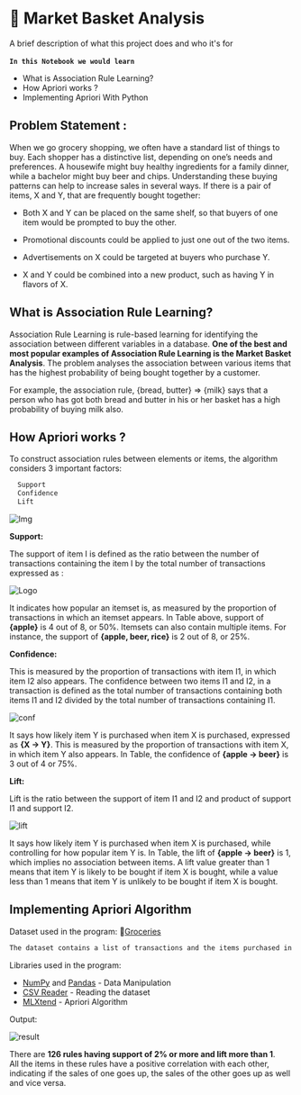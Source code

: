 
# 🚀 Market Basket Analysis

A brief description of what this project does and who it's for

**`In this Notebook we would learn`** 
​
* What is Association Rule Learning? ​
* How Apriori works ?
* Implementing Apriori With Python

## Problem Statement :
When we go grocery shopping, we often have a standard list of things to buy. Each shopper has a distinctive list, depending on one’s needs and preferences. A housewife might buy healthy ingredients for a family dinner, while a bachelor might buy beer and chips. Understanding these buying patterns can help to increase sales in several ways. If there is a pair of items, X and Y, that are frequently bought together:

* Both X and Y can be placed on the same shelf, so that buyers of one item would be prompted to buy the other.

* Promotional discounts could be applied to just one out of the two items.

* Advertisements on X could be targeted at buyers who purchase Y.

* X and Y could be combined into a new product, such as having Y in flavors of X.

## What is Association Rule Learning?

Association Rule Learning is rule-based learning for identifying the association between different variables in a database. **One of the best and most popular examples of Association Rule Learning is the Market Basket Analysis**. The problem analyses the association between various items that has the highest probability of being bought together by a customer.

For example, the association rule, {bread, butter} => {milk} says that a person who has got both bread and butter in his or her basket has a high probability of buying milk also.

## How Apriori works ?

To construct association rules between elements or items, the algorithm considers 3 important factors:
```bash
  Support
  Confidence
  Lift
```
![Img](https://annalyzin.files.wordpress.com/2016/04/association-rule-support-table.png?w=503&h=447)

**Support:**

The support of item I is defined as the ratio between the number of transactions containing the item I by the total number of transactions expressed as :

![Logo](https://miro.medium.com/max/403/0*pyOADkeaWyrVP2ft.png)

It indicates how popular an itemset is, as measured by the proportion of transactions in which an itemset appears. In Table above, support of **{apple}** is 4 out of 8, or 50%. Itemsets can also contain multiple items. For instance, the support of **{apple, beer, rice}** is 2 out of 8, or 25%.

**Confidence:**

This is measured by the proportion of transactions with item I1, in which item I2 also appears. The confidence between two items I1 and I2,  in a transaction is defined as the total number of transactions containing both items I1 and I2 divided by the total number of transactions containing I1.

![conf](https://miro.medium.com/max/576/1*50GI4dR58MnhwBP9dw6nFQ.png)

It says how likely item Y is purchased when item X is purchased, expressed as **{X -> Y}**. This is measured by the proportion of transactions with item X, in which item Y also appears. In Table, the confidence of **{apple -> beer}** is 3 out of 4 or 75%.

**Lift:**

Lift is the ratio between the support of item I1 and I2 and product of support I1 and support I2.

![lift](http://www.dataminingapps.com/wp-content/uploads/2017/03/lift.png')

It says how likely item Y is purchased when item X is purchased, while controlling for how popular item Y is. In Table, the lift of **{apple -> beer}** is 1, which implies no association between items. A lift value greater than 1 means that item Y is likely to be bought if item X is bought, while a value less than 1 means that item Y is unlikely to be bought if item X is bought.

## Implementing Apriori Algorithm

Dataset used in the program: 🔗[Groceries](https://www.kaggle.com/datasets/shrikantuppin/groceries)

```bash
The dataset contains a list of transactions and the items purchased in each transaction in a Super-Market.
```

Libraries used in the program: 

* [NumPy](https://numpy.org/doc/stable/) and [Pandas](https://pandas.pydata.org/docs/) - Data Manipulation
* [CSV Reader](https://docs.python.org/3/library/csv.html) - Reading the dataset
* [MLXtend](https://rasbt.github.io/mlxtend/) - Apriori Algorithm

Output:

![result](https://github.com/yuvraj-kalsi/Market-Basket-Analysis/assets/84912620/7326c27f-9b8a-4d5f-a004-03c74ee8c228)

There are **126 rules having support of 2% or more and lift more than 1**.  
All the items in these rules have a positive correlation with each other, indicating if the sales of one goes up, the sales of the other goes up as well and vice versa.
